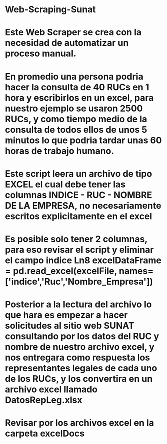 # Web-Scraping-Sunat
# Este Web Scraper se crea con la necesidad de automatizar un proceso manual. 
# En promedio una persona podria hacer la consulta de 40 RUCs en 1 hora y escribirlos en un excel, para nuestro ejemplo se usaron 2500 RUCs, y como tiempo medio de la consulta de todos ellos de unos 5 minutos lo que podria tardar unas 60 horas de trabajo humano.
# Este script leera un archivo de tipo EXCEL el cual debe tener las columnas INDICE - RUC - NOMBRE DE LA EMPRESA, no necesariamente escritos explicitamente en el excel
# Es posible solo tener 2 columnas, para eso revisar el script y eliminar el campo indice Ln8 excelDataFrame = pd.read_excel(excelFile, names=['indice','Ruc','Nombre_Empresa'])
# Posterior a la lectura del archivo lo que hara es empezar a hacer solicitudes al sitio web SUNAT consultando por los datos del RUC y nombre de nuestro archivo excel, y nos entregara como respuesta los representantes legales de cada uno de los RUCs, y los convertira en un archivo excel llamado DatosRepLeg.xlsx
# Revisar por los archivos excel en la carpeta excelDocs
# 
